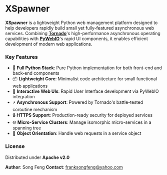# XSpawner



**XSpawner** is a lightweight Python web management platform designed to help developers rapidly build small yet fully-featured asynchronous web services. Combining [**Tornado**](https://www.tornadoweb.org/)'s high-performance asynchronous operating capabilities with [**PyWebIO**](https://pywebio.readthedocs.io)'s rapid UI components, it enables efficient development of modern web applications.

### Key Features



- 🐍 **Full Python Stack**: Pure Python implementation for both front-end and back-end components
- 📦 **Lightweight Core**: Minimalist code architecture for small functional web applications
- 🎨 **Interactive Web UIs**: Rapid User Interface development via PyWebIO integration
- ⚡ **Asynchronous Support**: Powered by Tornado's battle-tested coroutine mechanism
- 🔒 **HTTPS Support**: Production-ready security for deployed services
- 🌐 **Micro-Service Clusters**: Manage isomorphic micro-services in a spanning tree
- 🚀 **Object Orientation**: Handle web requests in a service object
### License



Distributed under **Apache v2.0**

**Author**: Song Feng
**Contact**: [franksongfeng@yahoo.com](mailto:franksongfeng@yahoo.com)


